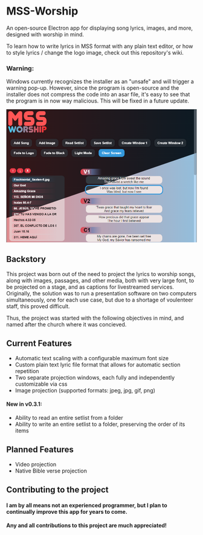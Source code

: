 # MSS-Worship
An open-source Electron app for displaying song lyrics, images, and more, designed with worship in mind.

To learn how to write lyrics in MSS format with any plain text editor, or how to style lyrics / change the logo image, check out this repository's wiki.

### Warning:
Windows currently recognizes the installer as an "unsafe" and will trigger a warning pop-up. However, since the program is open-source and the installer does not compress the code into an asar file, it's easy to see that the program is in now way malicious. This will be fixed in a future update.

![Screenshot of MSS Worship's main gui](./thumbnail_1.png)

## Backstory
This project was born out of the need to project the lyrics to worship songs, along with images, passages, and other media, both with very large font, to be projected on a stage, and as captions for livestreamed services. Originally, the solution was to run a presentation software on two computers simultaneously, one for each use case, but due to a shortage of voulenteer staff, this proved difficult. 

Thus, the project was started with the following objectives in mind, and named after the church where it was concieved.

## Current Features
- Automatic text scaling with a configurable maximum font size
- Custom plain text lyric file format that allows for automatic section repetition
- Two separate projection windows, each fully and independently customizable via css
- Image projection (supported formats: jpeg, jpg, gif, png)
#### New in v0.3.1:
- Ability to read an entire setlist from a folder
- Ability to write an entire setlist to a folder, preserving the order of its items

## Planned Features
- Video projection
- Native Bible verse projection

## Contributing to the project
#### I am by all means not an experienced programmer, but I plan to continually improve this app for years to come.
#### Any and all contributions to this project are much appreciated!
